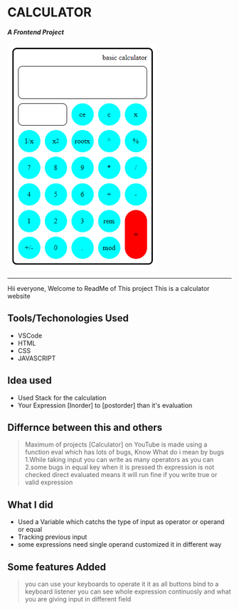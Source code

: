 # CALCULATOR

***A Frontend Project***
<br/>
<br/>
[![Calculator Image](./calculator.png)](https://modiniraj09.github.io/calculator)

---
Hii everyone, Welcome to ReadMe of This project
This is a calculator website

## Tools/Techonologies Used
- VSCode
- HTML
- CSS
- JAVASCRIPT

## Idea used
- Used Stack for the calculation
- Your Expression [Inorder] to [postorder] than it's evaluation

## Differnce between this and others
> Maximum of projects [Calculator] on YouTube is made using a function eval which has lots of bugs, Know What do i mean by bugs
1.While taking input you can write as many operators as you can
2.some bugs in equal key when it is pressed th expression is not checked direct evaluated means it will run fine if you write true or valid expression

## What I did
- Used a Variable which catchs the type of input as operator or operand or equal
- Tracking previous input
- some expressions need single operand customized it in different way

## Some features Added
> you can use your keyboards to operate it it as all buttons bind to a keyboard listener
>you can see whole expression continuosly and what you are giving input in different field

